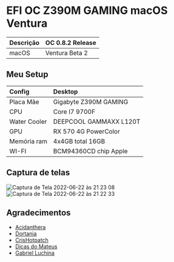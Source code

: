# EFI OC Z390M GAMING macOS Ventura

Descrição | OC 0.8.2 Release
:----|:----
macOS | Ventura Beta 2

## Meu Setup

Config | Desktop
:-------|:-------
Placa Mãe | Gigabyte Z390M GAMING
CPU | Core I7 9700F
Water Cooler | DEEPCOOL GAMMAXX L120T
GPU | RX 570 4G PowerColor
Memória ram | 4x4GB total 16GB
WI-FI | BCM94360CD chip Apple


## Captura de telas


![Captura de Tela 2022-06-22 às 21 23 08](https://user-images.githubusercontent.com/103699861/175182608-d771c8c1-6ccd-459c-a846-062a2a1d6f4a.png)
![Captura de Tela 2022-06-22 às 21 22 33](https://user-images.githubusercontent.com/103699861/175182680-ae5a546c-57dc-49de-99d5-0161704a43a7.png)


## Agradecimentos

- [Acidanthera](https://github.com/acidanthera)
- [Dortania](https://dortania.github.io/OpenCore-Install-Guide/config.plist/coffee-lake.html#starting-point)
- [CrisHotpatch](https://t.me/crishotpatch)
- [Dicas do Mateus](https://www.youtube.com/c/DicasdoMateus)
- [Gabriel Luchina](https://www.youtube.com/c/gabrielluchina)
